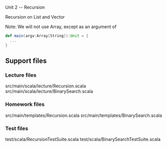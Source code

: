 Unit 2 -- Recursion

Recursion on List and Vector

Note:  We will not use Array, except as an argument of 

```scala
def main(argv:Array[String]):Unit = {
  ...
}
```

## Support files

### Lecture files
src/main/scala/lecture/Recursion.scala
src/main/scala/lecture/BinarySearch.scala
 
### Homework files
src/main/templates/Recursion.scala
src/main/templates/BinarySearch.scala

### Test files
test/scala/RecursionTestSuite.scala
test/scala/BinarySearchTestSuite.scala
